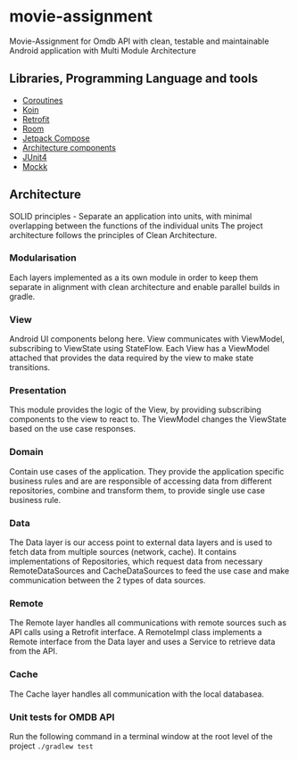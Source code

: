 # movie-assignment
 Movie-Assignment for Omdb API with clean, testable and maintainable Android application with Multi Module Architecture 

 ## Libraries, Programming Language and tools
- [Coroutines](https://kotlinlang.org/docs/reference/coroutines/coroutines-guide.html)
- [Koin](https://insert-koin.io/)
- [Retrofit](https://square.github.io/retrofit/)
- [Room](https://developer.android.com/training/data-storage/room/index.html)
- [Jetpack Compose](https://developer.android.com/jetpack/compose)
- [Architecture components](https://developer.android.com/topic/libraries/architecture/)
- [JUnit4](https://junit.org/junit4/)
- [Mockk](https://mockk.io/)

## Architecture
SOLID principles - Separate an application into units, with minimal overlapping between the functions of the individual units
The project architecture follows the principles of Clean Architecture. 

### Modularisation
Each layers implemented as a its own module in order to keep them separate in alignment with clean architecture and enable parallel builds in gradle.  

### View
Android UI components belong here. View communicates with ViewModel, subscribing to ViewState 
using StateFlow. Each View has a ViewModel attached that provides the data required by 
the view to make state transitions.

### Presentation
This module provides the logic of the View, by providing subscribing components to the view to 
react to. The ViewModel changes the ViewState based on the use case responses.

### Domain
Contain use cases of the application. They provide the application specific business rules and are 
are responsible of accessing data from different repositories, combine and transform them, to 
provide single use case business rule.

### Data
The Data layer is our access point to external data layers and is used to fetch data from multiple 
sources (network, cache). It contains implementations of Repositories, which request data from 
necessary RemoteDataSources and CacheDataSources to feed the use case and make communication 
between the 2 types of data sources.

### Remote
The Remote layer handles all communications with remote sources such as API calls using a Retrofit 
interface. A RemoteImpl class implements a Remote interface from the Data layer and uses a Service 
to retrieve data from the API.

### Cache
The Cache layer handles all communication with the local databasea.

### Unit tests for OMDB API  
Run the following command in a terminal window at the root level of the project
`./gradlew test`
